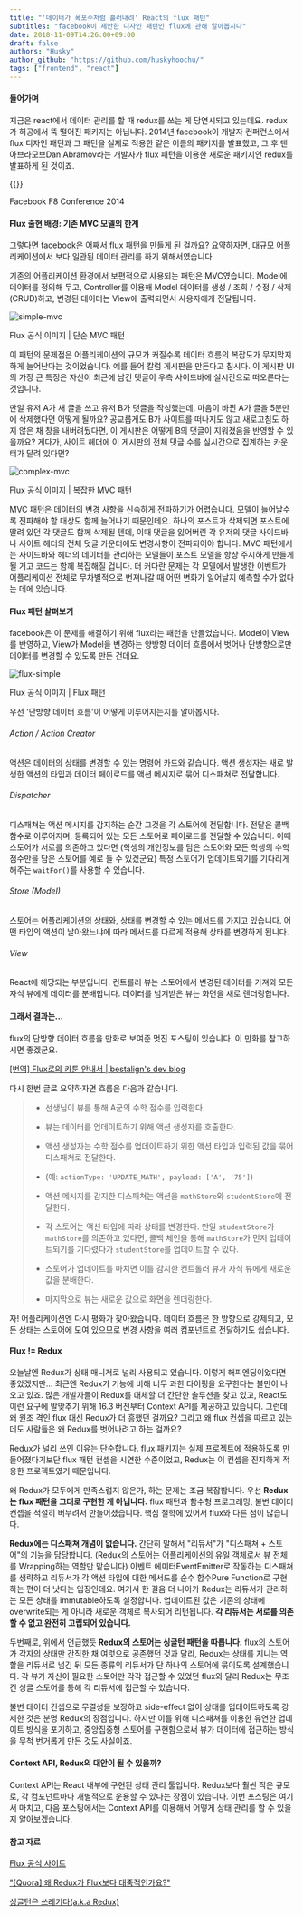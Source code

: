 ```yaml
---
title: "'데이터가 폭포수처럼 흘러내려' React의 flux 패턴"
subtitles: "facebook이 제안한 디자인 패턴인 flux에 관해 알아봅시다"
date: 2018-11-09T14:26:00+09:00
draft: false
authors: "Husky"
author_github: "https://github.com/huskyhoochu/"
tags: ["frontend", "react"]
---
```


#### 들어가며

지금은 react에서 데이터 관리를 할 때 redux를 쓰는 게 당연시되고 있는데요. redux가 허공에서 뚝 떨어진 패키지는 아닙니다. 2014년 facebook이 개발자 컨퍼런스에서 flux 디자인 패턴과 그 패턴을 실제로 적용한 같은 이름의 패키지를 발표했고, 그 후 댄 아브라모브Dan Abramov라는 개발자가 flux 패턴을 이용한 새로운 패키지인 redux를 발표하게 된 것이죠.

{{<youtube nYkdrAPrdcw>}}

<p class="caption">Facebook F8 Conference 2014</p>

#### Flux 출현 배경: 기존 MVC 모델의 한계

그렇다면 facebook은 어째서 flux 패턴을 만들게 된 걸까요? 요약하자면, 대규모 어플리케이션에서 보다 일관된 데이터 관리를 하기 위해서였습니다.

기존의 어플리케이션 환경에서 보편적으로 사용되는 패턴은 MVC였습니다. Model에 데이터를 정의해 두고, Controller를 이용해 Model 데이터를 생성 / 조회 / 수정 / 삭제(CRUD)하고, 변경된 데이터는 View에 출력되면서 사용자에게 전달됩니다.

![simple-mvc](./simple_mvc.png)
<p class="caption">Flux 공식 이미지 | 단순 MVC 패턴</p>

이 패턴의 문제점은 어플리케이션의 규모가 커질수록 데이터 흐름의 복잡도가 무지막지하게 늘어난다는 것이었습니다. 예를 들어 칼럼 게시판을 만든다고 칩시다. 이 게시판 UI의 가장 큰 특징은 자신이 최근에 남긴 댓글이 우측 사이드바에 실시간으로 떠오른다는 것입니다.

만일 유저 A가 새 글을 쓰고 유저 B가 댓글을 작성했는데, 마음이 바뀐 A가 글을 5분만에 삭제했다면 어떻게 될까요? 공교롭게도 B가 사이트를 떠나지도 않고 새로고침도 하지 않은 채 창을 내버려뒀다면, 이 게시판은 어떻게 B의 댓글이 지워졌음을 반영할 수 있을까요? 게다가, 사이트 헤더에 이 게시판의 전체 댓글 수를 실시간으로 집계하는 카운터가 달려 있다면?

![complex-mvc](./complex_mvc.png)
<p class="caption">Flux 공식 이미지 | 복잡한 MVC 패턴</p>

MVC 패턴은 데이터의 변경 사항을 신속하게 전파하기가 어렵습니다. 모델이 늘어날수록 전파해야 할 대상도 함께 늘어나기 때문인데요. 하나의 포스트가 삭제되면 포스트에 딸려 있던 각 댓글도 함께 삭제될 텐데, 이때 댓글을 잃어버린 각 유저의 댓글 사이드바나 사이트 헤더의 전체 덧글 카운터에도 변경사항이 전파되어야 합니다. MVC 패턴에서는 사이드바와 헤더의 데이터를 관리하는 모델들이 포스트 모델을 항상 주시하게 만들게 될 거고 코드는 함께 복잡해질 겁니다. 더 커다란 문제는 각 모델에서 발생한 이벤트가 어플리케이션 전체로 무차별적으로 번져나갈 때 어떤 변화가 일어날지 예측할 수가 없다는 데에 있습니다.


#### Flux 패턴 살펴보기

facebook은 이 문제를 해결하기 위해 flux라는 패턴을 만들었습니다. Model이 View를 반영하고, View가 Model을 변경하는 양방향 데이터 흐름에서 벗어나 단방향으로만 데이터를 변경할 수 있도록 만든 건데요.

![flux-simple](./flux_simple.png)
<p class="caption">Flux 공식 이미지 | Flux 패턴</p>

우선 '단방향 데이터 흐름'이 어떻게 이루어지는지를 알아봅시다.

###### Action / Action Creator

액션은 데이터의 상태를 변경할 수 있는 명령어 카드와 같습니다. 액션 생성자는 새로 발생한 액션의 타입과 데이터 페이로드를 액션 메시지로 묶어 디스패쳐로 전달합니다.

###### Dispatcher

디스패쳐는 액션 메시지를 감지하는 순간 그것을 각 스토어에 전달합니다. 전달은 콜백 함수로 이루어지며, 등록되어 있는 모든 스토어로 페이로드를 전달할 수 있습니다. 이때 스토어가 서로를 의존하고 있다면 (학생의 개인정보를 담은 스토어와 모든 학생의 수학 점수만을 담은 스토어를 예로 들 수 있겠군요) 특정 스토어가 업데이트되기를 기다리게 해주는 `waitFor()`를 사용할 수 있습니다.

###### Store (Model)

스토어는 어플리케이션의 상태와, 상태를 변경할 수 있는 메서드를 가지고 있습니다. 어떤 타입의 액션이 날아왔느냐에 따라 메서드를 다르게 적용해 상태를 변경하게 됩니다.

###### View

React에 해당되는 부분입니다. 컨트롤러 뷰는 스토어에서 변경된 데이터를 가져와 모든 자식 뷰에게 데이터를 분배합니다. 데이터를 넘겨받은 뷰는 화면을 새로 렌더링합니다.

#### 그래서 결과는...

flux의 단방향 데이터 흐름을 만화로 보여준 멋진 포스팅이 있습니다. 이 만화를 참고하시면 좋겠군요.

<a href="https://bestalign.github.io/2015/10/06/cartoon-guide-to-flux/" target="_blank" rel="noopener noreferrer">[번역] Flux로의 카툰 안내서 | bestalign's dev blog</a>

다시 한번 글로 요약하자면 흐름은 다음과 같습니다.

>
> - 선생님이 뷰를 통해 A군의 수학 점수를 입력한다.
>
> - 뷰는 데이터를 업데이트하기 위해 액션 생성자를 호출한다.
>
> - 액션 생성자는 수학 점수를 업데이트하기 위한 액션 타입과 입력된 값을 묶어 디스패쳐로 전달한다.
>
> - (예: `actionType: 'UPDATE_MATH', payload: ['A', '75']`)
>
> - 액션 메시지를 감지한 디스패쳐는 액션을 `mathStore`와 `studentStore`에 전달한다.
>
> - 각 스토어는 액션 타입에 따라 상태를 변경한다. 만일 `studentStore`가 `mathStore`를 의존하고 있다면, 콜백 체인을 통해 `mathStore`가 먼저 업데이트되기를 기다렸다가 `studentStore`를 업데이트할 수 있다.
>
> - 스토어가 업데이트를 마치면 이를 감지한 컨트롤러 뷰가 자식 뷰에게 새로운 값을 분배한다.
>
> - 마지막으로 뷰는 새로운 값으로 화면을 렌더링한다.

자! 어플리케이션엔 다시 평화가 찾아왔습니다. 데이터 흐름은 한 방향으로 강제되고, 모든 상태는 스토어에 모여 있으므로 변경 사항을 여러 컴포넌트로 전달하기도 쉽습니다.

#### Flux != Redux

오늘날엔 Redux가 상태 매니저로 널리 사용되고 있습니다. 이렇게 해피엔딩이었다면 좋았겠지만... 최근엔 Redux가 기능에 비해 너무 과한 타이핑을 요구한다는 불만이 나오고 있죠. 많은 개발자들이 Redux를 대체할 더 간단한 솔루션을 찾고 있고, React도 이런 요구에 발맞추기 위해 16.3 버전부터 Context API를 제공하고 있습니다. 그런데 왜 원조 격인 flux 대신 Redux가 더 흥했던 걸까요? 그리고 왜 flux 컨셉을 따르고 있는데도 사람들은 왜 Redux를 벗어나려고 하는 걸까요?

Redux가 널리 쓰인 이유는 단순합니다. flux 패키지는 실제 프로젝트에 적용하도록 만들어졌다기보단 flux 패턴 컨셉을 시연한 수준이었고, Redux는 이 컨셉을 진지하게 적용한 프로젝트였기 때문입니다.

왜 Redux가 모두에게 만족스럽지 않은가, 하는 문제는 조금 복잡합니다. 우선 **Redux는 flux 패턴을 그대로 구현한 게 아닙니다.** flux 패턴과 함수형 프로그래밍, 불변 데이터 컨셉을 적절히 버무려서 만들어졌습니다. 핵심 철학에 있어서 flux와 다른 점이 많습니다.

**Redux에는 디스패쳐 개념이 없습니다.** 간단히 말해서 "리듀서"가 "디스패쳐 + 스토어"의 기능을 담당합니다. (Redux의 스토어는 어플리케이션의 유일 객체로서 뷰 전체를 Wrapping하는 역할만 맡습니다) 이벤트 에미터EventEmitter로 작동하는 디스패쳐를 생략하고 리듀서가 각 액션 타입에 대한 메서드를 순수 함수Pure Function로 구현하는 편이 더 낫다는 입장인데요. 여기서 한 걸음 더 나아가 Redux는 리듀서가 관리하는 모든 상태를 immutable하도록 설정합니다. 업데이트된 값은 기존의 상태에 overwrite되는 게 아니라 새로운 객체로 복사되어 리턴됩니다. **각 리듀서는 서로를 의존할 수 없고 완전히 고립되어 있습니다.**

두번째로, 위에서 언급했듯 **Redux의 스토어는 싱글턴 패턴을 따릅니다.** flux의 스토어가 각자의 상태만 간직한 채 여럿으로 공존했던 것과 달리, Redux는 상태를 지니는 역할을 리듀서로 넘긴 뒤 모든 종류의 리듀서가 단 하나의 스토어에 묶이도록 설계했습니다. 각 뷰가 자신이 필요한 스토어만 각각 접근할 수 있었던 flux와 달리 Redux는 무조건 싱글 스토어를 통해 각 리듀서에 접근할 수 있습니다.

불변 데이터 컨셉으로 무결성을 보장하고 side-effect 없이 상태를 업데이트하도록 강제한 것은 분명 Redux의 장점입니다. 하지만 이를 위해 디스패쳐를 이용한 유연한 업데이트 방식을 포기하고, 중앙집중형 스토어를 구현함으로써 뷰가 데이터에 접근하는 방식을 무척 번거롭게 만든 것도 사실이죠.

#### Context API, Redux의 대안이 될 수 있을까?

Context API는 React 내부에 구현된 상태 관리 툴입니다. Redux보다 훨씬 작은 규모로, 각 컴포넌트마다 개별적으로 운용할 수 있다는 장점이 있습니다. 이번 포스팅은 여기서 마치고, 다음 포스팅에서는 Context API를 이용해서 어떻게 상태 관리를 할 수 있을지 알아보겠습니다.



#### 참고 자료

<a href="https://facebook.github.io/flux/" target="_blank" rel="noopener noreferrer">Flux 공식 사이트</a>

<a href="https://www.quora.com/Why-is-Redux-more-popular-than-Facebook-Flux" target="_blank" rel="noopener noreferrer">"[Quora] 왜 Redux가 Flux보다 대중적인가요?"</a>

<a href="https://rea.tech/singletons-suck-aka-flux-to-redux/" target="_blank" rel="noopener noreferrer">싱글턴은 쓰레기다(a.k.a Redux)</a>

